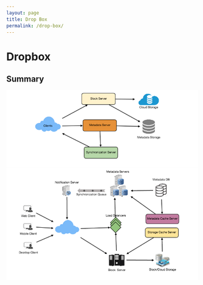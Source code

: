 ```yaml
---
layout: page
title: Drop Box
permalink: /drop-box/
---
```


# Dropbox

## Summary
![overview](imgs/dropbox-overview.png)
![summary](imgs/dropbox-detail.png)
